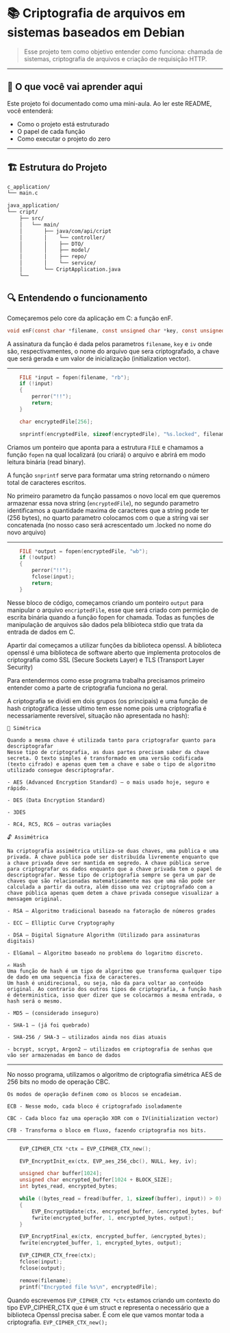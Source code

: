 # 📚 Criptografia de arquivos em sistemas baseados em Debian

> Esse projeto tem como objetivo entender como funciona: chamada de sistemas, criptografia de arquivos e criação de requisição HTTP.

---

## 🧠 O que você vai aprender aqui

Este projeto foi documentado como uma mini-aula. Ao ler este README, você entenderá:

- Como o projeto está estruturado
- O papel de cada função
- Como executar o projeto do zero

---

## 🏗️ Estrutura do Projeto

```bash
c_application/
└── main.c

java_application/
└── cript/
    ├── src/
    │   └── main/
    │       ├── java/com/api/cript
    │       │    └── controller/
    │       │    ├── DTO/
    │       │    ├── model/
    │       │    ├── repo/
    │       │    └── service/
    │       └── CriptApplication.java
    └──

```

## 🔍 Entendendo o funcionamento

Começaremos pelo core da aplicação em C: a função enF.

```c
void enF(const char *filename, const unsigned char *key, const unsigned char *iv)
```

A assinatura da função é dada pelos parametros `filename`, `key` e `iv` onde são, respectivamentes, o nome do arquivo que sera criptografado, a chave que será gerada e um valor de inicialização (initialization vector).

---

```c
    FILE *input = fopen(filename, "rb");
    if (!input)
    {
        perror("!!");
        return;
    }

    char encryptedFile[256];

    snprintf(encryptedFile, sizeof(encryptedFile), "%s.locked", filename);
```

Criamos um ponteiro que aponta para a estrutura `FILE` e chamamos a função `fopen` na qual localizará (ou criará) o arquivo e abrirá em modo leitura binária (read binary).

A função `snprintf` serve para formatar uma string retornando o número total de caracteres escritos.

No primeiro parametro da função passamos o novo local em que queremos armazenar essa nova string (`encryptedFile`), no segundo parametro identificamos a quantidade maxima de caracteres que a string pode ter (256 bytes), no quarto parametro colocamos com o que a string vai ser concatenada (no nosso caso será acrescentado um .locked no nome do novo arquivo)

---

```c
    FILE *output = fopen(encryptedFile, "wb");
    if (!output)
    {
        perror("!!");
        fclose(input);
        return;
    }
```

Nesse bloco de código, começamos criando um ponteiro `output` para manipular o arquivo `encriptedFile`, esse que será criado com permição de escrita binária quando a função fopen for chamada. Todas as funções de manipulação de arquivos são dados pela blibioteca stdio que trata da entrada de dados em C.

Apartir daí começamos a utilizar funções da biblioteca openssl. A biblioteca openssl é uma biblioteca de software aberto que implementa protocolos de criptografia como SSL (Secure Sockets Layer) e TLS (Transport Layer Security)

Para entendermos como esse programa trabalha precisamos primeiro entender como a parte de criptografia funciona no geral.

A criptografia se dividi em dois grupos (os principais) e uma função de hash criptográfica (esse ultimo tem esse nome pois uma criptografia é necessariamente reversível, situação não apresentada no hash):

>

    🔐 Simétrica

    Quando a mesma chave é utilizada tanto para criptografar quanto para descriptografar
    Nesse tipo de criptografia, as duas partes precisam saber da chave secreta. O texto simples é transformado em uma versão codificada (texto cifrado) e apenas quem tem a chave e sabe o tipo de algoritmo utilizado consegue descriptografar.

    - AES (Advanced Encryption Standard) – o mais usado hoje, seguro e rápido.

    - DES (Data Encryption Standard)

    - 3DES

    - RC4, RC5, RC6 – outras variações

>

    🔓 Assimétrica

    Na criptografia assimétrica utiliza-se duas chaves, uma publica e uma privada. A chave publica pode ser distribuída livremente enquanto que a chave privada deve ser mantida em segredo. A chave pública serve para criptografar os dados enquanto que a chave privada tem o papel de descriptografar. Nesse tipo de criptografia sempre se gera um par de chaves que são relacionadas matematicamente mas que uma não pode ser calculada a partir da outra, além disso uma vez criptografado com a chave pública apenas quem detem a chave privada consegue visualizar a mensagem original.

    - RSA – Algoritmo tradicional baseado na fatoração de números grades

    - ECC – Elliptic Curve Cryptography

    - DSA – Digital Signature Algorithm (Utilizado para assinaturas digitais)

    - ElGamal – Algoritmo baseado no problema do logaritmo discreto.

>

    ✍️ Hash
    Uma função de hash é um tipo de algoritmo que transforma qualquer tipo de dado em uma sequencia fixa de caracteres.
    Um hash é unidirecional, ou seja, não da para voltar ao conteúdo original. Ao contrario dos outros tipos de criptografia, a função hash é deterministica, isso quer dizer que se colocarmos a mesma entrada, o hash será o mesmo.

    - MD5 – (considerado inseguro)

    - SHA-1 – (já foi quebrado)

    - SHA-256 / SHA-3 – utilizados ainda nos dias atuais

    - bcrypt, scrypt, Argon2 – utilizados em criptografia de senhas que vão ser armazenadas em banco de dados

---

No nosso programa, utilizamos o algoritmo de criptografia simétrica AES de 256 bits no modo de operação CBC.

>

    Os modos de operação definem como os blocos se encadeiam.

    ECB - Nesse modo, cada bloco é criptografado isoladamente

    CBC - Cada bloco faz uma operação XOR com o IV(initialization vector)

    CFB - Transforma o bloco em fluxo, fazendo criptografia nos bits.

---

```c
    EVP_CIPHER_CTX *ctx = EVP_CIPHER_CTX_new();

    EVP_EncryptInit_ex(ctx, EVP_aes_256_cbc(), NULL, key, iv);

    unsigned char buffer[1024];
    unsigned char encrypted_buffer[1024 + BLOCK_SIZE];
    int bytes_read, encrypted_bytes;

    while ((bytes_read = fread(buffer, 1, sizeof(buffer), input)) > 0)
    {
        EVP_EncryptUpdate(ctx, encrypted_buffer, &encrypted_bytes, buffer, bytes_read);
        fwrite(encrypted_buffer, 1, encrypted_bytes, output);
    }

    EVP_EncryptFinal_ex(ctx, encrypted_buffer, &encrypted_bytes);
    fwrite(encrypted_buffer, 1, encrypted_bytes, output);

    EVP_CIPHER_CTX_free(ctx);
    fclose(input);
    fclose(output);

    remove(filename);
    printf("Encrypted file %s\n", encryptedFile);

```

Quando escrevemos `EVP_CIPHER_CTX *ctx` estamos criando um contexto do tipo EVP_CIPHER_CTX que é um struct e representa o necessário que a biblioteca Openssl precisa saber. É com ele que vamos montar toda a criptografia. `EVP_CIPHER_CTX_new();`
